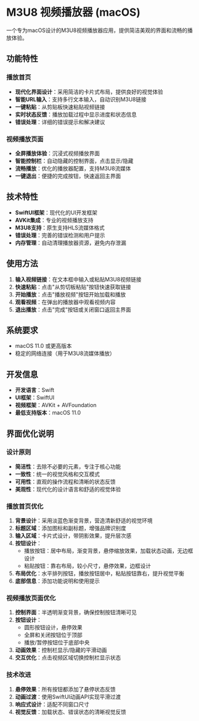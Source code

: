 # M3U8 视频播放器 (macOS)

一个专为macOS设计的M3U8视频播放器应用，提供简洁美观的界面和流畅的播放体验。

## 功能特性

### 播放首页
- **现代化界面设计**：采用简洁的卡片式布局，提供良好的视觉体验
- **智能URL输入**：支持多行文本输入，自动识别M3U8链接
- **一键粘贴**：从剪贴板快速粘贴视频链接
- **实时状态反馈**：播放加载过程中显示进度和状态信息
- **错误处理**：详细的错误提示和解决建议

### 视频播放页面
- **全屏播放体验**：沉浸式视频播放界面
- **智能控制栏**：自动隐藏的控制界面，点击显示/隐藏
- **流畅播放**：优化的播放器配置，支持M3U8流媒体
- **一键退出**：便捷的完成按钮，快速返回主界面

## 技术特性

- **SwiftUI框架**：现代化的UI开发框架
- **AVKit集成**：专业的视频播放支持
- **M3U8支持**：原生支持HLS流媒体格式
- **错误处理**：完善的错误检测和用户提示
- **内存管理**：自动清理播放器资源，避免内存泄漏

## 使用方法

1. **输入视频链接**：在文本框中输入或粘贴M3U8视频链接
2. **快速粘贴**：点击"从剪切板粘贴"按钮快速获取链接
3. **开始播放**：点击"播放视频"按钮开始加载和播放
4. **观看视频**：在弹出的播放器中观看视频内容
5. **退出播放**：点击"完成"按钮或关闭窗口返回主界面

## 系统要求

- macOS 11.0 或更高版本
- 稳定的网络连接（用于M3U8流媒体播放）

## 开发信息

- **开发语言**：Swift
- **UI框架**：SwiftUI
- **视频框架**：AVKit + AVFoundation
- **最低支持版本**：macOS 11.0

## 界面优化说明

### 设计原则
- **简洁性**：去除不必要的元素，专注于核心功能
- **一致性**：统一的视觉风格和交互模式
- **可用性**：直观的操作流程和清晰的状态反馈
- **美观性**：现代化的设计语言和舒适的视觉体验

### 播放首页优化
1. **背景设计**：采用淡蓝色渐变背景，营造清新舒适的视觉环境
2. **标题区域**：添加图标和副标题，增强品牌识别度
3. **输入区域**：卡片式设计，带阴影效果，提升层次感
4. **按钮设计**：
   - 播放按钮：居中布局，渐变背景，悬停缩放效果，加载状态动画，无边框设计
   - 粘贴按钮：靠右布局，较小尺寸，悬停效果，边框设计
5. **布局优化**：水平排列按钮，播放按钮居中，粘贴按钮靠右，提升视觉平衡
6. **底部信息**：添加功能说明和使用提示

### 视频播放页面优化
1. **控制界面**：半透明渐变背景，确保控制按钮清晰可见
2. **按钮设计**：
   - 圆形按钮设计，悬停效果
   - 全屏和关闭按钮位于顶部
   - 播放/暂停按钮位于底部中央
3. **动画效果**：控制栏显示/隐藏的平滑动画
4. **交互优化**：点击视频区域切换控制栏显示状态

### 技术改进
1. **悬停效果**：所有按钮都添加了悬停状态反馈
2. **动画过渡**：使用SwiftUI动画API实现平滑过渡
3. **响应式设计**：适配不同窗口尺寸
4. **视觉反馈**：加载状态、错误状态的清晰视觉反馈 